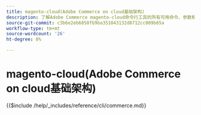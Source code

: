 ```yaml
---
title: magento-cloud(Adobe Commerce on cloud基础架构)
description: 了解Adobe Commerce magento-cloud命令行工具的所有可用命令、参数和选项。
source-git-commit: c3b6e2eb6858fb9ba351043132d8712cc009b65a
workflow-type: tm+mt
source-wordcount: '26'
ht-degree: 0%

---
```



# magento-cloud(Adobe Commerce on cloud基础架构)

{{$include /help/_includes/reference/cli/commerce.md}}

